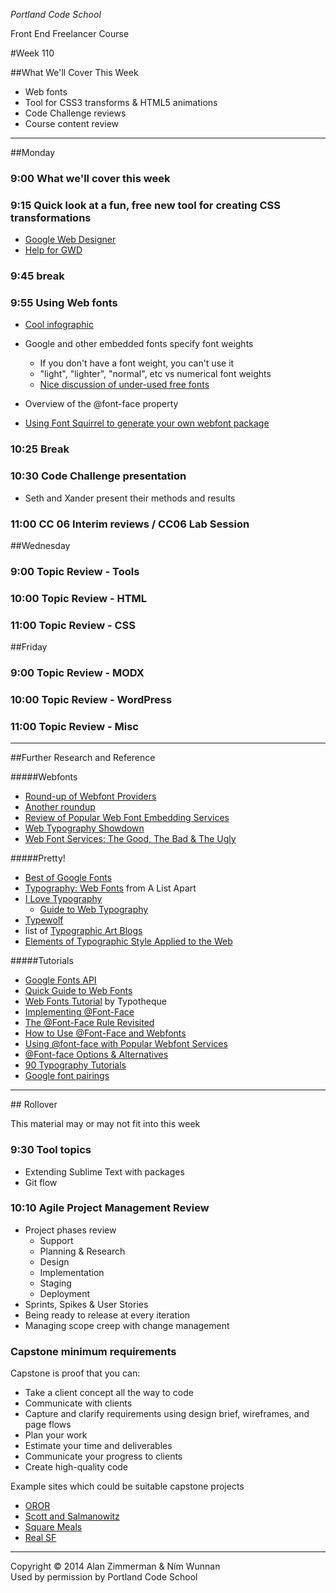 *Portland Code School*

Front End Freelancer Course

#Week 110

##What We'll Cover This Week

* Web fonts
* Tool for CSS3 transforms & HTML5 animations
* Code Challenge reviews
* Course content review



<hr>

##Monday
### 9:00 What we'll cover this week

### 9:15 Quick look at a fun, free new tool for creating CSS transformations

* [Google Web Designer](https://www.google.com/webdesigner/)
* [Help for GWD](https://support.google.com/webdesigner/#topic=3249465)

### 9:45 break

### 9:55 Using Web fonts

* [Cool infographic](http://www.fastcodesign.com/1664719/infographic-of-the-day-why-should-you-care-about-typography)

* Google and other embedded fonts specify font weights
	* If you don't have a font weight, you can't use it
	* "light", "lighter", "normal", etc vs numerical font weights
	* [Nice discussion of under-used free fonts](http://www.smashingmagazine.com/2014/03/12/taking-a-second-look-at-free-fonts/)
* Overview of the @font-face property
* [Using Font Squirrel to generate your own webfont package](http://www.fontsquirrel.com/tools/webfont-generator)

### 10:25 Break

### 10:30 Code Challenge presentation

* Seth and Xander present their methods and results

### 11:00 CC 06 Interim reviews / CC06 Lab Session


##Wednesday

###  9:00 Topic Review - Tools

### 10:00 Topic Review - HTML

### 11:00 Topic Review - CSS


##Friday

###  9:00 Topic Review - MODX

### 10:00 Topic Review - WordPress

### 11:00 Topic Review - Misc

<hr>

##Further Research and Reference


#####Webfonts

* [Round-up of Webfont Providers](http://web.appstorm.net/roundups/web-development/the-best-places-to-get-web-fonts-for-your-site/)
* [Another roundup](http://sprungmarker.de/wp-content/uploads/webfont-services/)
* [Review of Popular Web Font Embedding Services](http://www.smashingmagazine.com/2010/10/20/review-of-popular-web-font-embedding-services/)
* [Web Typography Showdown](http://engageinteractive.co.uk/blog/web-typography-showdown)
* [Web Font Services: The Good, The Bad & The Ugly](http://webdesign.tutsplus.com/articles/web-font-services-the-good-the-bad-and-the-ugly--webdesign-7774)

#####Pretty!
* [Best of Google Fonts](http://hellohappy.org/beautiful-web-type/)
* [Typography: Web Fonts](http://alistapart.com/topic/typography-web-fonts) from A List Apart
* [I Love Typography](http://ilovetypography.com/)
	* [Guide to Web Typography](http://ilovetypography.com/2008/02/28/a-guide-to-web-typography/)
* [Typewolf](http://www.typewolf.com/)
* list of [Typographic Art Blogs](http://ask.metafilter.com/188058/Looking-for-typographic-art-blogs)
* [Elements of Typographic Style Applied to the Web](http://webtypography.net/toc/)

#####Tutorials

* [Google Fonts API](https://developers.google.com/fonts/docs/getting_started)
* [Quick Guide to Web Fonts](http://www.html5rocks.com/en/tutorials/webfonts/quick/)
* [Web Fonts Tutorial](https://www.typotheque.com/webfonts/tutorial) by Typotheque
* [Implementing @Font-Face](http://www.miltonbayer.com/font-face/)
* [The @Font-Face Rule Revisited](http://www.smashingmagazine.com/2011/03/02/the-font-face-rule-revisited-and-useful-tricks/)
* [How to Use @Font-Face and Webfonts](http://eng.designerbreak.com/2009/tutorial/font-face-and-webfonts-how-to-use-them/)
* [Using @font-face with Popular Webfont Services](http://www.adobe.com/devnet/edge-web-fonts/articles/use-at-font-face-with-with-font-services.html)
* [@Font-face Options & Alternatives](http://www.artzstudio.com/2012/02/web-font-performance-weighing-fontface-options-and-alternatives/)
* [90 Typography Tutorials](http://www.creativebloq.com/graphic-design-tips/typography-tutorials-1232719)
* [Google font pairings](http://hellohappy.org/beautiful-web-type/)


<hr>
## Rollover

This material may or may not fit into this week

### 9:30 Tool topics 
* Extending Sublime Text with packages
* Git flow

### 10:10 Agile Project Management Review

* Project phases review
	* Support
	* Planning & Research
	* Design
	* Implementation
	* Staging
	* Deployment
* Sprints, Spikes & User Stories
* Being ready to release at every iteration
* Managing scope creep with change management

### Capstone minimum requirements

Capstone is proof that you can:

* Take a client concept all the way to code
* Communicate with clients
* Capture and clarify requirements using design brief, wireframes, and page flows
* Plan your work
* Estimate your time and deliverables
* Communicate your progress to clients
* Create high-quality code

Example sites which could be suitable capstone projects

* [OROR](http://ororfest.com)
* [Scott and Salmanowitz](http://www.scott-salmanowitz.com/)
* [Square Meals](http://squaremealssf.com/)
* [Real SF](http://jmdragotto.com/)


  
<hr>
Copyright © 2014 Alan Zimmerman & Ním Wunnan<br />
Used by permission by Portland Code School
